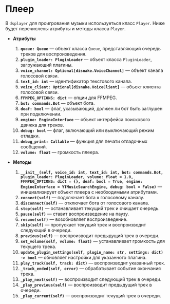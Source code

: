# Плеер

В `dsplayer` для проигрования музыки используеться класс `Player`. Ниже будет перечислены атрибуты и методы класса `Player`.

- **Атрибуты**
  1. **`queue: Queue`** — объект класса `Queue`, представляющий очередь треков для воспроизведения.
  2. **`plugin_loader: PluginLoader`** — объект класса `PluginLoader`, загружающий плагины.
  3. **`voice_channel: Optional[disnake.VoiceChannel]`** — объект канала голосовой связи.
  4. **`text_id: int`** — идентификатор текстового канала.
  5. **`voice_client: Optional[disnake.VoiceClient]`** — объект клиента голосовой связи.
  6. **`FFMPEG_OPTIONS: dict`** — опции для FFMPEG.
  7. **`bot: commands.Bot`** — объект бота.
  8. **`deaf: bool`** — флаг, указывающий, должен ли бот быть заглушен при подключении.
  9. **`engine: EngineInterface`** — объект интерфейса поискового движка для треков.
  10. **`debug: bool`** — флаг, включающий или выключающий режим отладки.
  11. **`debug_print: Callable`** — функция для печати отладочных сообщений.
  12. **`volume: float`** — громкость плеера.

- **Методы**
  1. **`__init__(self, voice_id: int, text_id: int, bot: commands.Bot, plugin_loader: PluginLoader, volume: float = 1.0, FFMPEG_OPTIONS: dict = {}, deaf: bool = True, engine: EngineInterface = YTMusicSearchEngine, debug: bool = False)`** — инициализирует объект плеера с необходимыми атрибутами.
  2. **`connect(self)`** — подключает бота к голосовому каналу.
  3. **`disconnect(self)`** — отключает бота от голосового канала.
  4. **`stop(self)`** — останавливает текущий трек и очищает очередь.
  5. **`pause(self)`** — ставит воспроизведение на паузу.
  6. **`resume(self)`** — возобновляет воспроизведение.
  7. **`skip(self)`** — пропускает текущий трек и воспроизводит следующий в очереди.
  8. **`previous(self)`** — воспроизводит предыдущий трек в очереди.
  9. **`set_volume(self, volume: float)`** — устанавливает громкость для текущего трека.
  10. **`update_plugin_settings(self, plugin_name: str, settings: dict) -> bool`** — обновляет настройки для указанного плагина.
  11. **`play_track(self, track: dict)`** — воспроизводит указанный трек.
  12. **`_track_ended(self, error)`** — обрабатывает событие окончания трека.
  13. **`_play_next(self)`** — воспроизводит следующий трек в очереди.
  14. **`_play_previous(self)`** — воспроизводит предыдущий трек в очереди.
  15. **`_play_current(self)`** — воспроизводит текущий трек в очереди.
